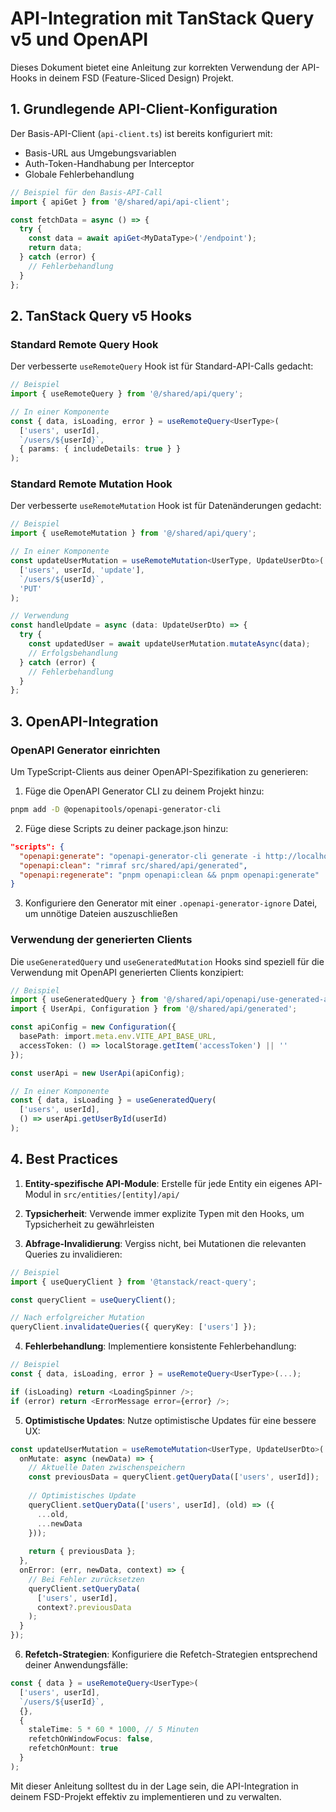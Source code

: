 # API-Integration mit TanStack Query v5 und OpenAPI

Dieses Dokument bietet eine Anleitung zur korrekten Verwendung der API-Hooks in deinem FSD (Feature-Sliced Design) Projekt.

## 1. Grundlegende API-Client-Konfiguration

Der Basis-API-Client (`api-client.ts`) ist bereits konfiguriert mit:
- Basis-URL aus Umgebungsvariablen
- Auth-Token-Handhabung per Interceptor
- Globale Fehlerbehandlung

```typescript
// Beispiel für den Basis-API-Call
import { apiGet } from '@/shared/api/api-client';

const fetchData = async () => {
  try {
    const data = await apiGet<MyDataType>('/endpoint');
    return data;
  } catch (error) {
    // Fehlerbehandlung
  }
};
```

## 2. TanStack Query v5 Hooks

### Standard Remote Query Hook

Der verbesserte `useRemoteQuery` Hook ist für Standard-API-Calls gedacht:

```typescript
// Beispiel
import { useRemoteQuery } from '@/shared/api/query';

// In einer Komponente
const { data, isLoading, error } = useRemoteQuery<UserType>(
  ['users', userId],
  `/users/${userId}`,
  { params: { includeDetails: true } }
);
```

### Standard Remote Mutation Hook

Der verbesserte `useRemoteMutation` Hook ist für Datenänderungen gedacht:

```typescript
// Beispiel
import { useRemoteMutation } from '@/shared/api/query';

// In einer Komponente
const updateUserMutation = useRemoteMutation<UserType, UpdateUserDto>(
  ['users', userId, 'update'],
  `/users/${userId}`,
  'PUT'
);

// Verwendung
const handleUpdate = async (data: UpdateUserDto) => {
  try {
    const updatedUser = await updateUserMutation.mutateAsync(data);
    // Erfolgsbehandlung
  } catch (error) {
    // Fehlerbehandlung
  }
};
```

## 3. OpenAPI-Integration

### OpenAPI Generator einrichten

Um TypeScript-Clients aus deiner OpenAPI-Spezifikation zu generieren:

1. Füge die OpenAPI Generator CLI zu deinem Projekt hinzu:
```bash
pnpm add -D @openapitools/openapi-generator-cli
```

2. Füge diese Scripts zu deiner package.json hinzu:
```json
"scripts": {
  "openapi:generate": "openapi-generator-cli generate -i http://localhost:3000/api-docs/swagger.json -g typescript-axios -o src/shared/api/generated",
  "openapi:clean": "rimraf src/shared/api/generated",
  "openapi:regenerate": "pnpm openapi:clean && pnpm openapi:generate"
}
```

3. Konfiguriere den Generator mit einer `.openapi-generator-ignore` Datei, um unnötige Dateien auszuschließen

### Verwendung der generierten Clients

Die `useGeneratedQuery` und `useGeneratedMutation` Hooks sind speziell für die Verwendung mit OpenAPI generierten Clients konzipiert:

```typescript
// Beispiel
import { useGeneratedQuery } from '@/shared/api/openapi/use-generated-api';
import { UserApi, Configuration } from '@/shared/api/generated';

const apiConfig = new Configuration({
  basePath: import.meta.env.VITE_API_BASE_URL,
  accessToken: () => localStorage.getItem('accessToken') || ''
});

const userApi = new UserApi(apiConfig);

// In einer Komponente
const { data, isLoading } = useGeneratedQuery(
  ['users', userId],
  () => userApi.getUserById(userId)
);
```

## 4. Best Practices

1. **Entity-spezifische API-Module**: Erstelle für jede Entity ein eigenes API-Modul in `src/entities/[entity]/api/`

2. **Typsicherheit**: Verwende immer explizite Typen mit den Hooks, um Typsicherheit zu gewährleisten

3. **Abfrage-Invalidierung**: Vergiss nicht, bei Mutationen die relevanten Queries zu invalidieren:

```typescript
// Beispiel
import { useQueryClient } from '@tanstack/react-query';

const queryClient = useQueryClient();

// Nach erfolgreicher Mutation
queryClient.invalidateQueries({ queryKey: ['users'] });
```

4. **Fehlerbehandlung**: Implementiere konsistente Fehlerbehandlung:

```typescript
// Beispiel
const { data, isLoading, error } = useRemoteQuery<UserType>(...);

if (isLoading) return <LoadingSpinner />;
if (error) return <ErrorMessage error={error} />;
```

5. **Optimistische Updates**: Nutze optimistische Updates für eine bessere UX:

```typescript
const updateUserMutation = useRemoteMutation<UserType, UpdateUserDto>(..., {
  onMutate: async (newData) => {
    // Aktuelle Daten zwischenspeichern
    const previousData = queryClient.getQueryData(['users', userId]);
    
    // Optimistisches Update
    queryClient.setQueryData(['users', userId], (old) => ({
      ...old,
      ...newData
    }));
    
    return { previousData };
  },
  onError: (err, newData, context) => {
    // Bei Fehler zurücksetzen
    queryClient.setQueryData(
      ['users', userId],
      context?.previousData
    );
  }
});
```

6. **Refetch-Strategien**: Konfiguriere die Refetch-Strategien entsprechend deiner Anwendungsfälle:

```typescript
const { data } = useRemoteQuery<UserType>(
  ['users', userId],
  `/users/${userId}`,
  {},
  {
    staleTime: 5 * 60 * 1000, // 5 Minuten
    refetchOnWindowFocus: false,
    refetchOnMount: true
  }
);
```

Mit dieser Anleitung solltest du in der Lage sein, die API-Integration in deinem FSD-Projekt effektiv zu implementieren und zu verwalten.